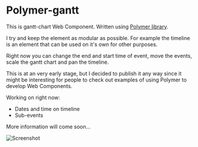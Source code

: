 Polymer-gantt
=============

This is gantt-chart Web Component. Written using [Polymer library](https://github.com/polymer/polymer).

I try and keep the element as modular as possible. For example the timeline is an element that can be used on it's own for other purposes.

Right now you can change the end and start time of event, move the events, scale the gantt chart and pan the timeline. 

This is at an very early stage, but I decided to publish it any way since it might be interesting for people to check out examples of using Polymer to develop Web Components.


Working on right now:
- Dates and time on timeline
- Sub-events

More information will come soon...

![Screenshot](http://cl.ly/image/0N1X342c2c3Z/gantt.jpg)


